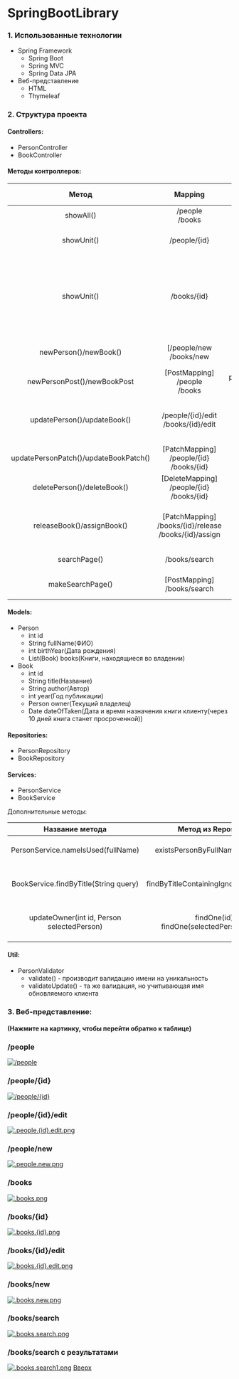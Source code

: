 <a id="anchor"> </a>

# SpringBootLibrary
### 1. Использованные технологии
* Spring Framework
  * Spring Boot
  * Spring MVC
  * Spring Data JPA
* Веб-представление
  * HTML
  * Thymeleaf

### 2. Структура проекта
#### Controllers:
* PersonController 
* BookController
  
#### __Методы контроллеров:__ </a>



|                 Метод                 |                                          Mapping                                           |                                    Используемые методы                                     |                                                                         Работа метода                                                                          |                                       Возвращаемая страница                                       |
|:-------------------------------------:|:------------------------------------------------------------------------------------------:|:------------------------------------------------------------------------------------------:|:--------------------------------------------------------------------------------------------------------------------------------------------------------------:|:-------------------------------------------------------------------------------------------------:|
|               showAll()               |                                    /people <br/> /books                                    |                    personService.findAll() <br/> bookService.findAll()                     |                                                               Ищет в БД всех клиентов/все книги                                                                |                    Страница со всеми [клиентами](#/people)/[книгами](#/books)                     |
|              showUnit()               |                                        /people/{id}                                        |                  1. personService.findOne(id) <br/> 2. person.getBooks()                   |                                                    Ищет в БД клиента по {id} (1) и все взятые им книги (2)                                                     |                                  [Страница клиента](#/people/id)                                  |
|              showUnit()               |                                        /books/{id}                                         | 1. bookService.findOne(id) <br/> 2. book.getOwner().get() <br/> 3. personService.findAll() | Ищет в БД книгу по {id} (1) и её владельца (2). Если у книги отсутствует владелец - ищет в БД всех клиентов (3) и добавляет соответствующий список на страницу |                                   [Страница книги](#/books/id)                                    |
|         newPerson()/newBook()         |                               [/people/new <br/> /books/new                                |                                                                                            |                                                                                                                                                                |         Страница с формой добавления нового [клиента](#/people/new)/[книги](#/books/new)          |
|      newPersonPost()/newBookPost      |                          [PostMapping] <br/> /people <br/> /books                          |               personService.save(newPerson) <br/> bookService.save(newBook)                |                                                             Сохраняет клиента/книгу из формы в БД                                                              |                    Страница со всеми [клиентами](#/people)/[книгами](#/books)                     |
|      updatePerson()/updateBook()      |            /people/{id}/edit <br/> /books/{id}/edit <a id="/controllers"> </a>             |                  personService.findOne(id) <br/> bookService.findOne(id)                   |                                            Ищет в БД клиента/книгу по {id} и добавляет объект на страницу(в форму)                                             | Страница с формой изменения существующего(ей) [клиента](#/people/id/edit)/[книги](#books/id/edit) |
| updatePersonPatch()/updateBookPatch() |                    [PatchMapping] <br/> /people/{id} <br/> /books/{id}                     |            personService.update(id, person) <br/> bookService.update(id, book)             |                                                                  Обновляет клиента/книгу в БД                                                                  |                        Страница [клиента](#/people/id)/[книги](#/books/id)                        |
|      deletePerson()/deleteBook()      |                    [DeleteMapping] <br/> /people/{id} <br/> /books/{id}                    |                   personService.delete(id) <br/> bookService.delete(id)                    |                                                                  Удаляет клиента/книгу из БД                                                                   |                    Страница со всеми [клиентами](#/people)/[книгами](#/books)                     |
|      releaseBook()/assignBook()       |             [PatchMapping] <br/> /books/{id}/release <br/> /books/{id}/assign              |                           bookService.updateOwner(id, newOwner)                            |                                          Освобождает книгу из владения(newOwner = null) / назначает нового владельца                                           |                                   Страница [книги](#/books/id)                                    |
|             searchPage()              |                                       /books/search                                        |                                                                                            |                                                                                                                                                                |                              [Страница поиска книг](#/books/search)                               |
|           makeSearchPage()            |                             [PostMapping] <br/> /books/search                              |                               bookService.findByTitle(query)                               |                                                        Ищет в БД книги по вхождению {query} в названии                                                         |                    [Страница поиска книг с результами поиска](#/books/search1)                    |

#### Models:
* Person
  * int id
  * String fullName(ФИО)
  * int birthYear(Дата рождения)
  * List(Book) books(Книги, находящиеся во владении)
* Book
  * int id
  * String title(Название)
  * String author(Автор)
  * int year(Год публикации)
  * Person owner(Текущий владелец)
  * Date dateOfTaken(Дата и время назначения книги клиенту(через 10 дней книга станет просроченной))

#### Repositories:
* PersonRepository
* BookRepository

#### Services:
* PersonService
* BookService

Дополнительные методы:

|                                Название метода                                 |                    Метод из Repository                     |                     Работа метода                      |
|:------------------------------------------------------------------------------:|:----------------------------------------------------------:|:------------------------------------------------------:|
|                       PersonService.nameIsUsed(fullName)                       |              existsPersonByFullName(fullName)              |            Существует ли имя в базе данных             |
|                     BookService.findByTitle(String query)                      |           findByTitleContainingIgnoreCase(query)           |     List с книгами содержащими {query} в названии      |
|                   updateOwner(int id, Person selectedPerson)                   |      findOne(id) <br/> findOne(selectedPerson.getId()      | Обновляет владельца у книги с {id} на {selectedPerson} |

#### Util:
* PersonValidator
  * validate() - производит валидацию имени на уникальность
  * validateUpdate() - та же валидация, но учитывающая имя обновляемого клиента  

### 3. Веб-представление:
#### (Нажмите на картинку, чтобы перейти обратно к таблице)
### <an id="/people"> /people </a>
[![/people](imagesForReadme/.people.png)](#/controllers)

### <an id="/people/id"> /people/{id} </a>
[![/people/{id}](imagesForReadme/.people.%7Bid%7D.png)](#/controllers)

### <an id="/people/id/edit"> /people/{id}/edit </a>
[![.people.{id}.edit.png](imagesForReadme/.people.%7Bid%7D.edit.png)](#/controllers)

### <an id="/people/new"> /people/new </a>
[![.people.new.png](imagesForReadme/.people.new.png)](#/controllers)

### <an id="/books"> /books </a>
[![.books.png](imagesForReadme/.books.png)](#/controllers)

### <an id="/books/id"> /books/{id} </a>
[![.books.{id}.png](imagesForReadme/.books.%7Bid%7D.png)](#/controllers)

### <an id="/books/id/edit"> /books/{id}/edit </a>
[![.books.{id}.edit.png](imagesForReadme/.books.%7Bid%7D.edit.png)](#/controllers)

### <an id="/books/new"> /books/new </a>
[![.books.new.png](imagesForReadme/.books.new.png)](#/controllers)

### <an id="/books/search"> /books/search </a>
[![.books.search.png](imagesForReadme/.books.search.png)](#/controllers)

### <an id="/books/search1"> /books/search с результатами </a>
[![.books.search1.png](imagesForReadme/.books.search1.png)](#/controllers)
[Вверх](#anchor)

